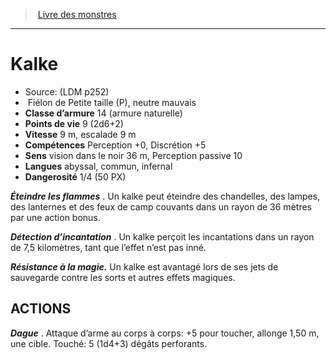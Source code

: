 ﻿> [Livre des monstres](tome_of_beasts.md)

---

# Kalke

- Source: (LDM p252)
-  Fiélon de Petite taille (P), neutre mauvais
- **Classe d’armure** 14 (armure naturelle)
- **Points de vie** 9 (2d6+2)
- **Vitesse** 9 m, escalade 9 m
- **Compétences** Perception +0, Discrétion +5
- **Sens** vision dans le noir 36 m, Perception passive 10
- **Langues** abyssal, commun, infernal
- **Dangerosité** 1/4 (50 PX)

**_Éteindre les flammes_** . Un kalke peut éteindre des chandelles, des lampes, des lanternes et des feux de camp couvants dans un rayon de 36 mètres par une action bonus.

**_Détection d’incantation_** . Un kalke perçoit les incantations dans un rayon de 7,5 kilomètres, tant que l’effet n’est pas inné.

**_Résistance à la magie._** Un kalke est avantagé lors de ses jets de sauvegarde contre les sorts et autres effets magiques.

## ACTIONS

**_Dague_** . Attaque d’arme au corps à corps: +5 pour toucher, allonge 1,50 m, une cible. Touché: 5 (1d4+3) dégâts perforants.

